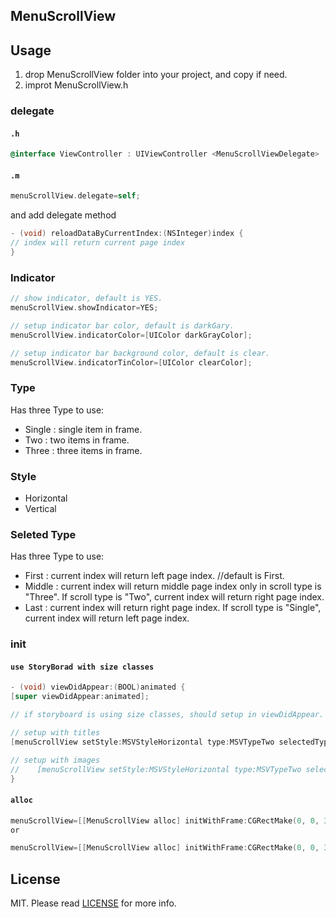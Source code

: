 ## MenuScrollView



## Usage

1. drop MenuScrollView folder into your project, and copy if need.
2. improt MenuScrollView.h

### delegate
#### `.h`
```objective-c
@interface ViewController : UIViewController <MenuScrollViewDelegate>

```

#### `.m`
```objective-c
menuScrollView.delegate=self;
```

and add delegate method

```objective-c
- (void) reloadDataByCurrentIndex:(NSInteger)index {
// index will return current page index
}
```

### Indicator
```objective-c
// show indicator, default is YES.
menuScrollView.showIndicator=YES;

// setup indicator bar color, default is darkGary.
menuScrollView.indicatorColor=[UIColor darkGrayColor];

// setup indicator bar background color, default is clear.
menuScrollView.indicatorTinColor=[UIColor clearColor];
```

### Type
Has three Type to use:
- Single    : single item in frame.
- Two       : two items in frame.
- Three     : three items in frame.

### Style
- Horizontal
- Vertical

### Seleted Type
Has three Type to use:
- First     : current index will return left page index. //default is First.
- Middle    : current index will return middle page index only in scroll type is "Three". If scroll type is "Two", current index will return right page index.
- Last      : current index will return right page index. If scroll type is "Single", current index will return left page index.

### init
#### `use StoryBorad with size classes`

```objective-c
- (void) viewDidAppear:(BOOL)animated {
[super viewDidAppear:animated];

// if storyboard is using size classes, should setup in viewDidAppear.

// setup with titles
[menuScrollView setStyle:MSVStyleHorizontal type:MSVTypeTwo selectedType:MSVSelectedType_Middle titles:@[@"page index 1",@"page index 2",@"page index 3", @"page index 4"]];

// setup with images
//    [menuScrollView setStyle:MSVStyleHorizontal type:MSVTypeTwo selectedType:MSVSelectedType_Middle images:@[[UIImage imageNamed:@"image.png"], [UIImage imageNamed:@"image.png"], [UIImage imageNamed:@"image.png"], [UIImage imageNamed:@"image.png"]]];
}
```

#### `alloc`
```objective-c
menuScrollView=[[MenuScrollView alloc] initWithFrame:CGRectMake(0, 0, 375, 100) style:MSVStyleHorizontal type:MSVTypeTwo selectedType:MSVSelectedType_Middle titles:@[@"page index 1",@"page index 2",@"page index 3", @"page index 4"]];
or

menuScrollView=[[MenuScrollView alloc] initWithFrame:CGRectMake(0, 0, 375, 100) style:MSVStyleHorizontal type:MSVTypeTwo selectedType:MSVSelectedType_Middle images:@[[UIImage imageNamed:@"image.png"], [UIImage imageNamed:@"image.png"], [UIImage imageNamed:@"image.png"], [UIImage imageNamed:@"image.png"]]];

```

## License
MIT. Please read [LICENSE](http://opensource.org/licenses/MIT) for more info.
